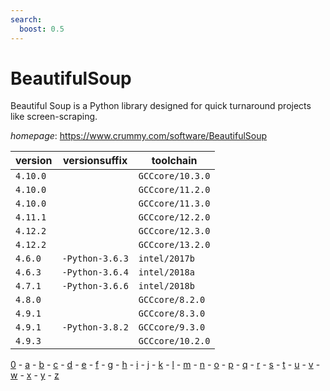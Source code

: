 ```yaml
---
search:
  boost: 0.5
---
```

# BeautifulSoup

Beautiful Soup is a Python library designed for quick turnaround projects like screen-scraping.

*homepage*: <https://www.crummy.com/software/BeautifulSoup>

version | versionsuffix | toolchain
--------|---------------|----------
``4.10.0`` |  | ``GCCcore/10.3.0``
``4.10.0`` |  | ``GCCcore/11.2.0``
``4.10.0`` |  | ``GCCcore/11.3.0``
``4.11.1`` |  | ``GCCcore/12.2.0``
``4.12.2`` |  | ``GCCcore/12.3.0``
``4.12.2`` |  | ``GCCcore/13.2.0``
``4.6.0`` | ``-Python-3.6.3`` | ``intel/2017b``
``4.6.3`` | ``-Python-3.6.4`` | ``intel/2018a``
``4.7.1`` | ``-Python-3.6.6`` | ``intel/2018b``
``4.8.0`` |  | ``GCCcore/8.2.0``
``4.9.1`` |  | ``GCCcore/8.3.0``
``4.9.1`` | ``-Python-3.8.2`` | ``GCCcore/9.3.0``
``4.9.3`` |  | ``GCCcore/10.2.0``

[0](../0/index.md) - [a](../a/index.md) - [b](../b/index.md) - [c](../c/index.md) - [d](../d/index.md) - [e](../e/index.md) - [f](../f/index.md) - [g](../g/index.md) - [h](../h/index.md) - [i](../i/index.md) - [j](../j/index.md) - [k](../k/index.md) - [l](../l/index.md) - [m](../m/index.md) - [n](../n/index.md) - [o](../o/index.md) - [p](../p/index.md) - [q](../q/index.md) - [r](../r/index.md) - [s](../s/index.md) - [t](../t/index.md) - [u](../u/index.md) - [v](../v/index.md) - [w](../w/index.md) - [x](../x/index.md) - [y](../y/index.md) - [z](../z/index.md)

